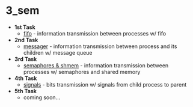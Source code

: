 # 3_sem
* **1st Task**
  * [fifo](https://github.com/BEANefiT/3_sem/blob/master/fifo/fifo.c) - information transmission between processes w/ fifo
* **2nd Task**
  * [messager](https://github.com/BEANefiT/3_sem/blob/master/messager/messager.c) - information transmission between process and its children w/ message queue
* **3rd Task**
  * [semaphores & shmem](https://github.com/BEANefiT/3_sem/blob/master/semaphore/semaphore.c) - information transmission between processes w/ semaphores and shared memory
* **4th Task**
  * [signals](https://github.com/BEANefiT/3_sem/blob/master/signals/signals.c) - bits transmission w/ signals from child process to parent
* **5th Task**
  * coming soon...
